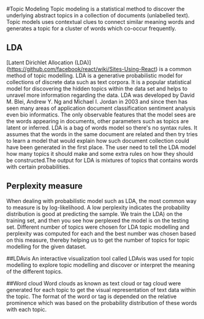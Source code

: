 #Topic Modeling
Topic modeling is a statistical method to discover the underlying abstract topics in a collection of documents (unlabelled text). Topic models uses contextual clues to connect similar meaning words and generates a topic for a cluster of words which co-occur frequently.

## LDA
[Latent Dirichlet Allocation (LDA)] (https://github.com/facebook/react/wiki/Sites-Using-React) is a common method of topic modelling. LDA is a generative probabilistic model for collections of discrete data such as text corpora. It is a popular statistical model for discovering the hidden topics within the data set and helps to unravel more information regarding the data. LDA was developed by David M. Blei, Andrew Y. Ng and Michael I. Jordan in 2003 and since then has seen many areas of application document classification sentiment analysis even bio informatics. The only observable features that the model sees are the words appearing in documents, other parameters such as topics are latent or inferred. LDA is a bag of words model so there's no syntax rules. It assumes that the words in the same document are related and then try tries to learn a model that would explain how such document collection could have been generated in the first place. The user need to tell the LDA model how many topics it should make and some extra rules on how they should be constructed.The output for LDA is mixtures of topics that contains words with certain probabilities. 	

## Perplexity measure
When dealing with probabilistic model such as LDA, the most common way to measure is by log-likelihood. A low perplexity indicates the probability distribution is good at predicting the sample. We train the LDA) on the training set, and then you see how perplexed the model is on the testing set. Different number of topics were chosen for LDA topic modelling and perplexity was computed for each and the best number was chosen based on this measure, thereby helping us to get the number of topics for topic modelling for the given dataset.

##LDAvis
An interactive visualization tool called LDAvis was used for topic modelling to explore topic modelling and discover or interpret the meaning of the different topics.

##Word cloud
Word clouds as known as text cloud or tag cloud were generated for each topic to get the visual representation of text data within the topic. The format of the word or tag is depended on the relative prominence which was based on the probability distribution of these words with each topic.